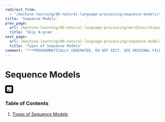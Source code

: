 ```yaml
---
redirect_from:
  - "/machine-learning/06-natural-language-processing/sequence-models/readme"
title: 'Sequence Models'
prev_page:
  url: /machine-learning/06-natural-language-processing/word2vec/skipngram
  title: 'Skip N-gram'
next_page:
  url: /machine-learning/06-natural-language-processing/sequence-models/intro
  title: 'Types of Sequence Models'
comment: "***PROGRAMMATICALLY GENERATED, DO NOT EDIT. SEE ORIGINAL FILES IN /content***"
---
```

# Sequence Models

<img src="http://jalammar.github.io/images/t/transformer_decoding_1.gif" style='border: 5px solid black; border-radius: 5px;'/>

### Table of Contents

1. [Types of Sequence Models](https://jeffchenchengyi.github.io/machine-learning/06-natural-language-processing/sequence-models/intro.html)